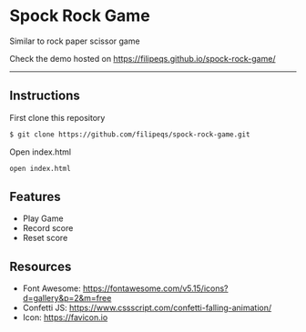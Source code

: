 # Spock Rock Game

Similar to rock paper scissor game

Check the demo hosted on https://filipeqs.github.io/spock-rock-game/

---

## Instructions

First clone this repository

```bash
$ git clone https://github.com/filipeqs/spock-rock-game.git
```

Open index.html

```bash
open index.html
```

## Features

-   Play Game
-   Record score
-   Reset score

## Resources

-   Font Awesome: https://fontawesome.com/v5.15/icons?d=gallery&p=2&m=free
-   Confetti JS: https://www.cssscript.com/confetti-falling-animation/
-   Icon: https://favicon.io
